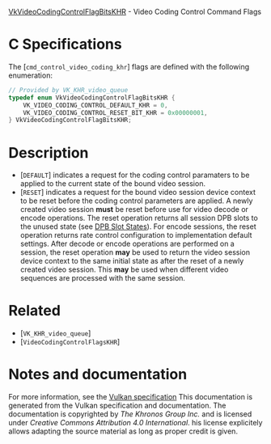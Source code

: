 [VkVideoCodingControlFlagBitsKHR](https://www.khronos.org/registry/vulkan/specs/1.3-extensions/man/html/VkVideoCodingControlFlagBitsKHR.html) - Video Coding Control Command Flags

# C Specifications
The [`cmd_control_video_coding_khr`] flags are defined with the following
enumeration:
```c
// Provided by VK_KHR_video_queue
typedef enum VkVideoCodingControlFlagBitsKHR {
    VK_VIDEO_CODING_CONTROL_DEFAULT_KHR = 0,
    VK_VIDEO_CODING_CONTROL_RESET_BIT_KHR = 0x00000001,
} VkVideoCodingControlFlagBitsKHR;
```

# Description
- [`DEFAULT`] indicates a request for the coding control paramaters to be applied to the current state of the bound video session.
- [`RESET`] indicates a request for the bound video session device context to be reset before the coding control parameters are applied.
A newly created video session  **must**  be reset before use for video decode or
encode operations.
The reset operation returns all session DPB slots to the unused state (see
[DPB Slot States](https://www.khronos.org/registry/vulkan/specs/1.3-extensions/html/vkspec.html#video-session-dpb-slot-states)).
For encode sessions, the reset operation returns rate control configuration
to implementation default settings.
After decode or encode operations are performed on a session, the reset
operation  **may**  be used to return the video session device context to the
same initial state as after the reset of a newly created video session.
This  **may**  be used when different video sequences are processed with the same
session.

# Related
- [`VK_KHR_video_queue`]
- [`VideoCodingControlFlagsKHR`]

# Notes and documentation
For more information, see the [Vulkan specification](https://www.khronos.org/registry/vulkan/specs/1.3-extensions/html/vkspec.html)
This documentation is generated from the Vulkan specification and documentation.
The documentation is copyrighted by *The Khronos Group Inc.* and is licensed under *Creative Commons Attribution 4.0 International*.
his license explicitely allows adapting the source material as long as proper credit is given.
        